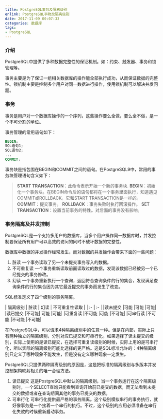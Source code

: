 ```yaml
---
title: PostgreSQL事务及隔离级别
enlink: PostgreSQL事物及隔离级别
date: 2017-11-09 00:07:33
categories: 数据库
tags:
- PostgreSQL
---
```

### 介绍
PostgreSQL中提供了多种数据完整性的保证机制。如：约束、触发器、事务和锁管理等。

事务主要是为了保证一组相关数据库的操作能全部执行成功，从而保证数据的完整性。锁机制主要是控制多个用户对同一数据进行操作，使用锁机制可以解决并发问题。

### 事务
事务是用户对一个数据库操作的一个序列，这些操作要么全做，要么全不做，是一个不可分割的单位。

事务管理的常用语句如下：
```sql
BEGIN;
SQL语句1;
SQL语句2;
...
COMMIT;
```
事务块是指包围在BEGIN和COMMIT之间的语句。在PostgreSQL9中，常用的事务块管理语句含义如下：
>**START TRANSACTION**：此命令表示开始一个新的事务块.
**BEGIN**：初始化一个事务块。在BEGIN命令后的语句都将在一个事务里面执行，知道遇见COMMIT或ROLLBACK。它和START TRANSACTION是一样的。
**COMMIT**：提交事务。
**ROLLBACK**：事务失败时执行回滚操作。
**SET TRANSACTION**：设置当前事务的特性。对后面的事务没有影响。

### 事务隔离及并发控制
PostgreSQL是一个支持多用户的数据库，当多个用户操作同一数据库时，并发控制要保证所有用户可以高效的访问的同时不破坏数据的完整性。

数据库中数据的并发操作经常发生，而对数据的并发操作会带来下面的一些问题：

1. 脏读
一个事务读取了另一个未提交事务写入的数据。
2. 不可重复读
一个事务重新读取前面读取过的数据，发现该数据已经被另一个已经提交的事务修改。
3. 幻读
一个事务重新执行一个查询，返回符合查询条件的行的集合，发现满足查询条件的行的集合因为其它最近提交的事务而发生了改变。

SQL标准定义了四个级别的事务隔离。

| 隔离级别 | 脏读 | 幻读 | 不可重复性读取 |
| :- | :- |
|读未提交	|可能	|可能	|可能|
|读已提交	|不可能|	可能	|可能|
|可重复读	|不可能	|可能	|不可能|
|可串行读	|不可能	|不可能	|不可能|

在PostgreSQL中，可以请求4种隔离级别中的任意一种。但是在内部，实际上只有两种独立的隔离级别，分别对应已提交和可串行化。如果选择了读未提交的级别，实际上使用的是读已提交，在选择可重复读级别的时候，实际上用的是可串行化，所以实际的隔离级别可能比选择的更严格。这是SQL标准允许的：4种隔离级别只定义了哪种现象不能发生，但是没有定义哪种现象一定发生。

PostgreSQL只提供两种隔离级别的原因是，这是把标准的隔离级别与多版本并发控制架构映射相关的唯一合理方法。

1. 读已提交
这是PostgreSQL中默认的隔离级别，当一个事务运行在这个隔离级别时，一个SELECT查询只能看到查询开始前已提交的数据，而无法看到未提交的数据或者在查询期间其他的事务已提交的数据。
2. 可串行化
可串行化提供最严格的事务隔离。这个级别模拟串行的事务执行，就好像事务是一个接着一个串行的执行。不过，这个级别的应用必须准备在串行化失败的时候重新启动事务。
